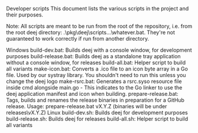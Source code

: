 Developer scripts
This document lists the various scripts in the project and their purposes.

Note: All scripts are meant to be run from the root of the repository, i.e. from the root deej directory: .\pkg\deej\scripts\...\whatever.bat. They're not guaranteed to work correctly if run from another directory.

Windows
build-dev.bat: Builds deej with a console window, for development purposes
build-release.bat: Builds deej as a standalone tray application without a console window, for releases
build-all.bat: Helper script to build all variants
make-icon.bat: Converts a .ico file to an icon byte array in a Go file. Used by our systray library. You shouldn't need to run this unless you change the deej logo
make-rsrc.bat: Generates a rsrc.syso resource file inside cmd alongside main.go - This indicates to the Go linker to use the deej application manifest and icon when building.
prepare-release.bat: Tags, builds and renames the release binaries in preparation for a GitHub release. Usage: prepare-release.bat vX.Y.Z (binaries will be under releases\vX.Y.Z\)
Linux
build-dev.sh: Builds deej for development purposes
build-release.sh: Builds deej for releases
build-all.sh: Helper script to build all variants
